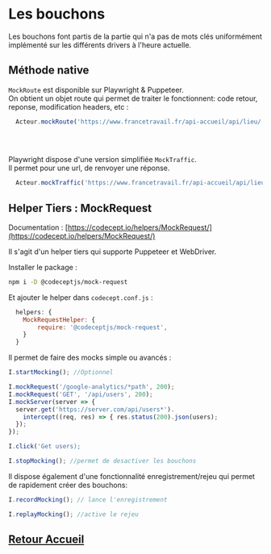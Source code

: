 # Les bouchons

Les bouchons font partis de la partie qui n'a pas de mots clés uniformément implémenté sur les différents drivers à l'heure actuelle.

## Méthode native 


`MockRoute` est disponible sur Playwright & Puppeteer.  
On obtient un objet route qui permet de traiter le fonctionnent: code retour, reponse, modification headers, etc :
```javascript
  Acteur.mockRoute('https://www.francetravail.fr/api-accueil/api/lieu/'+recherche, route => route.fulfill({
                                                                                                      status: 200,
                                                                                                      body: reponse.content,
                                                                                                      });
```

Playwright dispose d'une version simplifiée `MockTraffic`.  
Il permet pour une url, de renvoyer une réponse.  
```javascript
  Acteur.mockTraffic('https://www.francetravail.fr/api-accueil/api/lieu/'+recherche,reponse.content);
```

## Helper Tiers : MockRequest

Documentation : [https://codecept.io/helpers/MockRequest/](https://codecept.io/helpers/MockRequest/)
  
Il s'agit d'un helper tiers qui supporte Puppeteer et WebDriver.  
  
Installer le package : 
```bash
npm i -D @codeceptjs/mock-request
```

Et ajouter le helper dans `codecept.conf.js` : 

```javascript
  helpers: {
    MockRequestHelper: {
        require: '@codeceptjs/mock-request',
    }
  }
```

Il permet de faire des mocks simple ou avancés : 
```javascript
I.startMocking(); //Optionnel

I.mockRequest('/google-analytics/*path', 200);
I.mockRequest('GET', '/api/users', 200);
I.mockServer(server => {
  server.get('https://server.com/api/users*').
    intercept((req, res) => { res.status(200).json(users);
  });
});

I.click('Get users);

I.stopMocking(); //permet de desactiver les bouchons
```

Il dispose également d'une fonctionnalité enregistrement/rejeu qui permet de rapidement créer des bouchons:
```javascript
I.recordMocking(); // lance l'enregistrement
```
```javascript
I.replayMocking(); //active le rejeu
```

## [Retour Accueil](README.md)